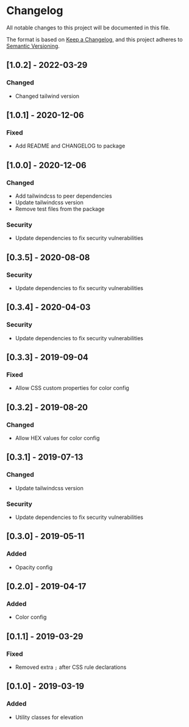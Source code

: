 # Changelog

All notable changes to this project will be documented in this file.

The format is based on [Keep a Changelog](https://keepachangelog.com/en/1.0.0/),
and this project adheres to [Semantic Versioning](https://semver.org/spec/v2.0.0.html).

## [1.0.2] - 2022-03-29

### Changed

- Changed tailwind version

## [1.0.1] - 2020-12-06

### Fixed

- Add README and CHANGELOG to package

## [1.0.0] - 2020-12-06

### Changed

- Add tailwindcss to peer dependencies
- Update tailwindcss version
- Remove test files from the package

### Security

- Update dependencies to fix security vulnerabilities

## [0.3.5] - 2020-08-08

### Security

- Update dependencies to fix security vulnerabilities

## [0.3.4] - 2020-04-03

### Security

- Update dependencies to fix security vulnerabilities

## [0.3.3] - 2019-09-04

### Fixed

- Allow CSS custom properties for color config

## [0.3.2] - 2019-08-20

### Changed

- Allow HEX values for color config

## [0.3.1] - 2019-07-13

### Changed

- Update tailwindcss version

### Security

- Update dependencies to fix security vulnerabilities

## [0.3.0] - 2019-05-11

### Added

- Opacity config

## [0.2.0] - 2019-04-17

### Added

- Color config

## [0.1.1] - 2019-03-29

### Fixed

- Removed extra `;` after CSS rule declarations

## [0.1.0] - 2019-03-19

### Added

- Utility classes for elevation
